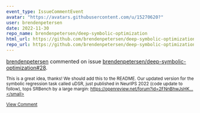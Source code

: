 ```yaml
---
event_type: IssueCommentEvent
avatar: "https://avatars.githubusercontent.com/u/15270620?"
user: brendenpetersen
date: 2022-11-30
repo_name: brendenpetersen/deep-symbolic-optimization
html_url: https://github.com/brendenpetersen/deep-symbolic-optimization/issues/28
repo_url: https://github.com/brendenpetersen/deep-symbolic-optimization
---
```


<a href='https://github.com/brendenpetersen' target='_blank'>brendenpetersen</a> commented on issue <a href='https://github.com/brendenpetersen/deep-symbolic-optimization/issues/28' target='_blank'>brendenpetersen/deep-symbolic-optimization#28</a>.

<small>This is a great idea, thanks! We should add this to the README. Our updated version for the symbolic regression task called uDSR, just published in NeurIPS 2022 (code update to follow), tops SRBench by a large margin: https://openreview.net/forum?id=2FNnBhwJsHK...</small>

<a href='https://github.com/brendenpetersen/deep-symbolic-optimization/issues/28' target='_blank'>View Comment</a>